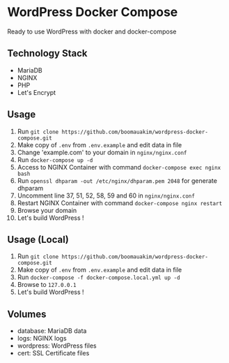 # WordPress Docker Compose

Ready to use WordPress with docker and docker-compose

## Technology Stack
- MariaDB
- NGINX
- PHP
- Let's Encrypt

## Usage
1. Run `git clone https://github.com/boomauakim/wordpress-docker-compose.git`
2. Make copy of `.env` from `.env.example` and edit data in file
3. Change 'example.com' to your domain in `nginx/nginx.conf`
4. Run `docker-compose up -d`
5. Access to NGINX Container with command `docker-compose exec nginx bash`
6. Run `openssl dhparam -out /etc/nginx/dhparam.pem 2048` for generate dhparam
7. Uncomment line 37, 51, 52, 58, 59 and 60 in `nginx/nginx.conf`
8. Restart NGINX Container with command `docker-compose nginx restart`
9. Browse your domain
10. Let's build WordPress !

## Usage (Local)
1. Run `git clone https://github.com/boomauakim/wordpress-docker-compose.git`
2. Make copy of `.env` from `.env.example` and edit data in file
3. Run `docker-compose -f docker-compose.local.yml up -d`
4. Browse to `127.0.0.1`
5. Let's build WordPress !

## Volumes
- database: MariaDB data
- logs: NGINX logs
- wordpress: WordPress files
- cert: SSL Certificate files
